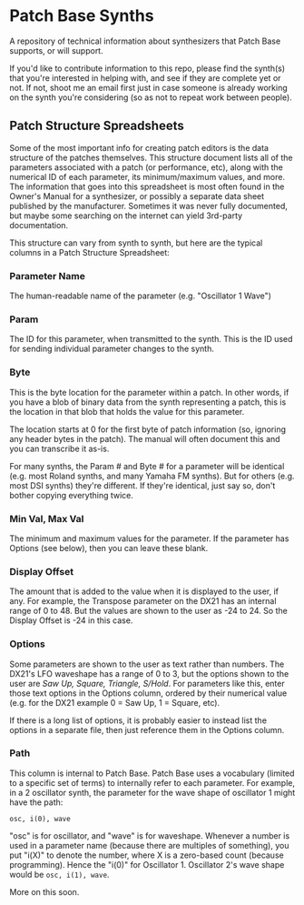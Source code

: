 # Patch Base Synths

A repository of technical information about synthesizers that Patch Base supports, or will support.

If you'd like to contribute information to this repo, please find the synth(s) that you're interested in helping with, and see if they are complete yet or not. If not, shoot me an email first just in case someone is already working on the synth you're considering (so as not to repeat work between people).

## Patch Structure Spreadsheets

Some of the most important info for creating patch editors is the data structure of the patches themselves. This structure document lists all of the parameters associated with a patch (or performance, etc), along with the numerical ID of each parameter, its minimum/maximum values, and more. The information that goes into this spreadsheet is most often found in the Owner's Manual for a synthesizer, or possibly a separate data sheet published by the manufacturer. Sometimes it was never fully documented, but maybe some searching on the internet can yield 3rd-party documentation.

This structure can vary from synth to synth, but here are the typical columns in a Patch Structure Spreadsheet:

### Parameter Name

The human-readable name of the parameter (e.g. "Oscillator 1 Wave")

### Param #

The ID for this parameter, when transmitted to the synth. This is the ID used for sending individual parameter changes to the synth.

### Byte #

This is the byte location for the parameter within a patch. In other words, if you have a blob of binary data from the synth representing a patch, this is the location in that blob that holds the value for this parameter.

The location starts at 0 for the first byte of patch information (so, ignoring any header bytes in the patch). The manual will often document this and you can transcribe it as-is.

For many synths, the Param # and Byte # for a parameter will be identical (e.g. most Roland synths, and many Yamaha FM synths). But for others (e.g. most DSI synths) they're different. If they're identical, just say so, don't bother copying everything twice.

### Min Val, Max Val

The minimum and maximum values for the parameter. If the parameter has Options (see below), then you can leave these blank.

### Display Offset

The amount that is added to the value when it is displayed to the user, if any. For example, the Transpose parameter on the DX21 has an internal range of 0 to 48. But the values are shown to the user as -24 to 24. So the Display Offset is -24 in this case.

### Options

Some parameters are shown to the user as text rather than numbers. The DX21's LFO waveshape has a range of 0 to 3, but the options shown to the user are *Saw Up, Square, Triangle, S/Hold*. For parameters like this, enter those text options in the Options column, ordered by their numerical value (e.g. for the DX21 example 0 = Saw Up, 1 = Square, etc).

If there is a long list of options, it is probably easier to instead list the options in a separate file, then just reference them in the Options column.


### Path

This column is internal to Patch Base. Patch Base uses a vocabulary (limited to a specific set of terms) to internally refer to each parameter. For example, in a 2 oscillator synth, the parameter for the wave shape of oscillator 1 might have the path:

`osc, i(0), wave`

"osc" is for oscillator, and "wave" is for waveshape. Whenever a number is used in a parameter name (because there are multiples of something), you put "i(X)" to denote the number, where X is a zero-based count (because programming). Hence the "i(0)" for Oscillator 1. Oscillator 2's wave shape would be `osc, i(1), wave`.

More on this soon.
